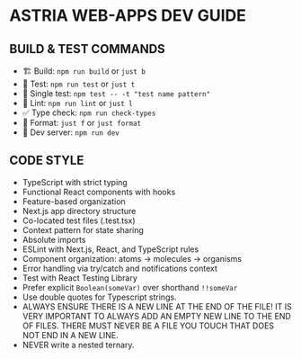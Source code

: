 # ASTRIA WEB-APPS DEV GUIDE

## BUILD & TEST COMMANDS
- 🏗️ Build: `npm run build` or `just b`
- 🧪 Test: `npm run test` or `just t`
- 🔬 Single test: `npm test -- -t "test name pattern"`
- 🧹 Lint: `npm run lint` or `just l`
- ✅ Type check: `npm run check-types`
- 💅 Format: `just f` or `just format`
- 🚀 Dev server: `npm run dev`

## CODE STYLE
- TypeScript with strict typing
- Functional React components with hooks
- Feature-based organization
- Next.js app directory structure
- Co-located test files (.test.tsx)
- Context pattern for state sharing
- Absolute imports
- ESLint with Next.js, React, and TypeScript rules
- Component organization: atoms → molecules → organisms
- Error handling via try/catch and notifications context
- Test with React Testing Library
- Prefer explicit `Boolean(someVar)` over shorthand `!!someVar`
- Use double quotes for Typescript strings.
- ALWAYS ENSURE THERE IS A NEW LINE AT THE END OF THE FILE! IT IS 
  VERY IMPORTANT TO ALWAYS ADD AN EMPTY NEW LINE TO THE END OF FILES.
  THERE MUST NEVER BE A FILE YOU TOUCH THAT DOES NOT END IN A NEW LINE.
- NEVER write a nested ternary.
